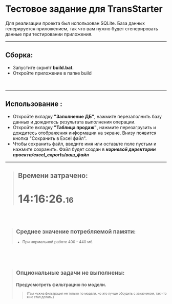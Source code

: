 ﻿# Тестовое задание для TransStarter

Для реализации проекта был использован SQLite. База данных генерируется приложением, так что вам нужно будет сгенерировать данные при тестировании приложения.
<hr/>


## Сборка:
- Запустите скрипт **build.bat**.
- Откройте приложение в папке build
<br/>
<hr/>

## Использование :
- Откройте вкладку **"Заполнение ДБ"**, нажмите перезаполнить базу данных и дождитесь результата выполнения операции.
- Откройте вкладку **"Таблица продаж"**, нажмите перезагрузить и дождитесь отображения информации на экране. Внизу появится кнопка "Сохранить в Excel файл".
- Чтобы сохранить файл, введите имя или оставьте поле пустым и нажмите сохранить. Файл будет создан в ***корневой директории проекта/excel_exports/ваш_файл***

<hr/>


> ## Времени затрачено:
> # <big>14:16:26</big>.<small>16
<br/>
<br/>

> ## Среднее значение потребляемой памяти:
> * При нормальной работе 400 - 440 мб.

<br/>
<br/>
<br/>

> ## Опциональные задачи не выполнены:
>### Предусмотреть фильтрацию по модели. <br/>
>> <small>(Там нужна фильтрация не только по модели, но это лучше обсудить с заказчиком, так что я не стал делать.)
